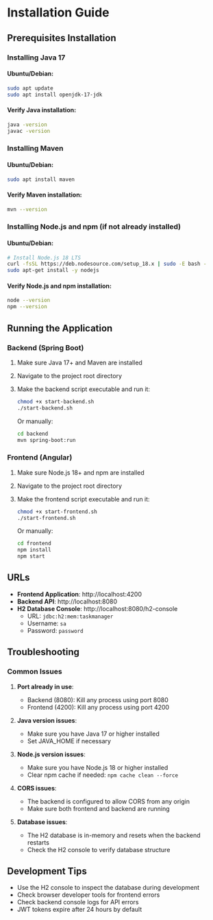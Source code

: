 # Installation Guide

## Prerequisites Installation

### Installing Java 17

#### Ubuntu/Debian:
```bash
sudo apt update
sudo apt install openjdk-17-jdk
```

#### Verify Java installation:
```bash
java -version
javac -version
```

### Installing Maven

#### Ubuntu/Debian:
```bash
sudo apt install maven
```

#### Verify Maven installation:
```bash
mvn --version
```

### Installing Node.js and npm (if not already installed)

#### Ubuntu/Debian:
```bash
# Install Node.js 18 LTS
curl -fsSL https://deb.nodesource.com/setup_18.x | sudo -E bash -
sudo apt-get install -y nodejs
```

#### Verify Node.js and npm installation:
```bash
node --version
npm --version
```

## Running the Application

### Backend (Spring Boot)
1. Make sure Java 17+ and Maven are installed
2. Navigate to the project root directory
3. Make the backend script executable and run it:
   ```bash
   chmod +x start-backend.sh
   ./start-backend.sh
   ```
   
   Or manually:
   ```bash
   cd backend
   mvn spring-boot:run
   ```

### Frontend (Angular)
1. Make sure Node.js 18+ and npm are installed
2. Navigate to the project root directory
3. Make the frontend script executable and run it:
   ```bash
   chmod +x start-frontend.sh
   ./start-frontend.sh
   ```
   
   Or manually:
   ```bash
   cd frontend
   npm install
   npm start
   ```

## URLs

- **Frontend Application**: http://localhost:4200
- **Backend API**: http://localhost:8080
- **H2 Database Console**: http://localhost:8080/h2-console
  - URL: `jdbc:h2:mem:taskmanager`
  - Username: `sa`
  - Password: `password`

## Troubleshooting

### Common Issues

1. **Port already in use**: 
   - Backend (8080): Kill any process using port 8080
   - Frontend (4200): Kill any process using port 4200

2. **Java version issues**: 
   - Make sure you have Java 17 or higher installed
   - Set JAVA_HOME if necessary

3. **Node.js version issues**:
   - Make sure you have Node.js 18 or higher installed
   - Clear npm cache if needed: `npm cache clean --force`

4. **CORS issues**:
   - The backend is configured to allow CORS from any origin
   - Make sure both frontend and backend are running

5. **Database issues**:
   - The H2 database is in-memory and resets when the backend restarts
   - Check the H2 console to verify database structure

## Development Tips

- Use the H2 console to inspect the database during development
- Check browser developer tools for frontend errors
- Check backend console logs for API errors
- JWT tokens expire after 24 hours by default
